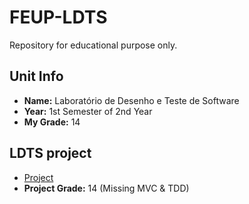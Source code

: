 # FEUP-LDTS
Repository for educational purpose only.

## Unit Info
- <b>Name:</b> Laboratório de Desenho e Teste de Software
- <b>Year:</b> 1st Semester of 2nd Year
- <b>My Grade:</b> 14 

## LDTS project
- [Project](project/docs/README.md) 
- __Project Grade:__ 14 (Missing MVC & TDD)
